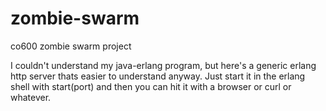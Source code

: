 zombie-swarm
============

co600 zombie swarm project

I couldn't understand my java-erlang program, but here's a generic erlang http server thats easier to understand anyway.
Just start it in the erlang shell with start(port) and then you can hit it with a browser or curl or whatever.
